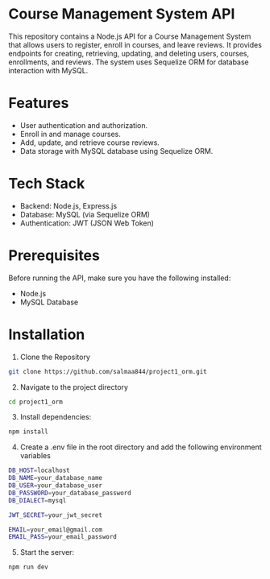 ﻿# Course Management System API
This repository contains a Node.js API for a Course Management System that allows users to register, enroll in courses, and leave reviews. It provides endpoints for creating, retrieving, updating, and deleting users, courses, enrollments, and reviews. The system uses Sequelize ORM for database interaction with MySQL.
# Features
- User authentication and authorization.
- Enroll in and manage courses.
- Add, update, and retrieve course reviews.
- Data storage with MySQL database using Sequelize ORM.
# Tech Stack
- Backend: Node.js, Express.js
- Database: MySQL (via Sequelize ORM)
- Authentication: JWT (JSON Web Token)
# Prerequisites
Before running the API, make sure you have the following installed:

- Node.js
- MySQL Database

# Installation 
1. Clone the Repository
```bash
git clone https://github.com/salmaa844/project1_orm.git

```
2. Navigate to the project directory
```bash
cd project1_orm

```
3. Install dependencies:
```bash
npm install
```
4. Create a .env file in the root directory and add the following environment variables
```bash
DB_HOST=localhost
DB_NAME=your_database_name
DB_USER=your_database_user
DB_PASSWORD=your_database_password
DB_DIALECT=mysql

JWT_SECRET=your_jwt_secret

EMAIL=your_email@gmail.com
EMAIL_PASS=your_email_password
```
5. Start the server: 
```bash
npm run dev
```


